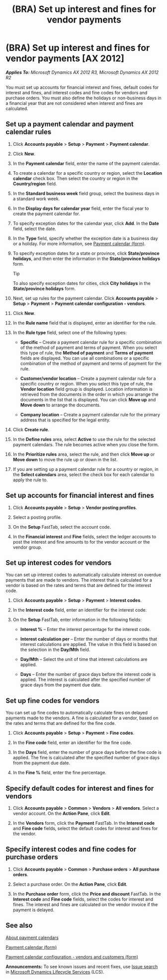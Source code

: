 ﻿---
title: (BRA) Set up interest and fines for vendor payments
TOCTitle: (BRA) Set up interest and fines for vendor payments
ms:assetid: ffd9bfe1-349a-4c3b-be7a-dc03a8320b77
ms:mtpsurl: https://technet.microsoft.com/en-us/library/JJ680913(v=AX.60)
ms:contentKeyID: 49624338
ms.date: 04/18/2014
mtps_version: v=AX.60
f1_keywords:
- BR - 00036
---

# (BRA) Set up interest and fines for vendor payments [AX 2012]


_**Applies To:** Microsoft Dynamics AX 2012 R3, Microsoft Dynamics AX 2012 R2_

You must set up accounts for financial interest and fines, default codes for interest and fines, and interest codes and fine codes for vendors and purchase orders. You must also define the holidays or non-business days in a financial year that are not considered when interest and fines are calculated.

## Set up a payment calendar and payment calendar rules

1.  Click **Accounts payable** \> **Setup** \> **Payment** \> **Payment calendar**.

2.  Click **New**.

3.  In the **Payment calendar** field, enter the name of the payment calendar.

4.  To create a calendar for a specific country or region, select the **Location calendar** check box. Then select the country or region in the **Country/region** field.

5.  In the **Standard business week** field group, select the business days in a standard work week.

6.  In the **Display days for calendar year** field, enter the fiscal year to create the payment calendar for.

7.  To specify exception dates for the calendar year, click **Add**. In the **Date** field, select the date.

8.  In the **Type** field, specify whether the exception date is a business day or a holiday. For more information, see [Payment calendar (form)](https://technet.microsoft.com/en-us/library/jj677409\(v=ax.60\)).

9.  To specify exception dates for a state or province, click **State/province holidays**, and then enter the information in the **State/province holidays** form.
    

    > [!TIP]
    > <P>To also specify exception dates for cities, click <STRONG>City holidays</STRONG> in the <STRONG>State/province holidays</STRONG> form.</P>



10. Next, set up rules for the payment calendar. Click **Accounts payable** \> **Setup** \> **Payment** \> **Payment calendar configuration - vendors**.

11. Click **New**.

12. In the **Rule name** field that is displayed, enter an identifier for the rule.

13. In the **Rule type** field, select one of the following types:
    
      - **Specific** – Create a payment calendar rule for a specific combination of the method of payment and terms of payment. When you select this type of rule, the **Method of payment** and **Terms of payment** fields are displayed. You can use all combinations or a specific combination of the method of payment and terms of payment for the rule.
    
      - **Customer/vendor location** – Create a payment calendar rule for a specific country or region. When you select this type of rule, the **Vendor location** field group is displayed. Location information is retrieved from the documents in the order in which you arrange the documents in the list that is displayed. You can click **Move up** and **Move down** to arrange the documents.
    
      - **Company location** – Create a payment calendar rule for the primary address that is specified for the legal entity.

14. Click **Create rule**.

15. In the **Define rules** area, select **Active** to use the rule for the selected payment calendars. The rule becomes active when you close the form.

16. In the **Prioritize rules** area, select the rule, and then click **Move up** or **Move down** to move the rule up or down in the list.

17. If you are setting up a payment calendar rule for a country or region, in the **Select calendars** area, select the check box for each calendar to apply the rule to.

## Set up accounts for financial interest and fines

1.  Click **Accounts payable** \> **Setup** \> **Vendor posting profiles**.

2.  Select a posting profile.

3.  On the **Setup** FastTab, select the account code.

4.  In the **Financial interest** and **Fine** fields, select the ledger accounts to post the interest and fine amounts to for the vendor account or the vendor group.

## Set up interest codes for vendors

You can set up interest codes to automatically calculate interest on overdue payments that are made to vendors. The interest that is calculated for a vendor is based on the rates and terms that are defined for the interest code.

1.  Click **Accounts payable** \> **Setup** \> **Payment** \> **Interest codes**.

2.  In the **Interest code** field, enter an identifier for the interest code.

3.  On the **Setup** FastTab, enter information in the following fields:
    
      - **Interest %** – Enter the interest percentage for the interest code.
    
      - **Interest calculation per** – Enter the number of days or months that interest calculations are applied. The value in this field is based on the selection in the **Day/Mth** field.
    
      - **Day/Mth** – Select the unit of time that interest calculations are applied.
    
      - **Days** – Enter the number of grace days before the interest code is applied. The interest is calculated after the specified number of grace days from the payment due date.

## Set up fine codes for vendors

You can set up fine codes to automatically calculate fines on delayed payments made to the vendors. A fine is calculated for a vendor, based on the rates and terms that are defined for the fine code.

1.  Click **Accounts payable** \> **Setup** \> **Payment** \> **Fine codes**.

2.  In the **Fine code** field, enter an identifier for the fine code.

3.  In the **Days** field, enter the number of grace days before the fine code is applied. The fine is calculated after the specified number of grace days from the payment due date.

4.  In the **Fine %** field, enter the fine percentage.

## Specify default codes for interest and fines for vendors

1.  Click **Accounts payable** \> **Common** \> **Vendors** \> **All vendors**. Select a vendor account. On the **Action Pane**, click **Edit**.

2.  In the **Vendors** form, click the **Payment** FastTab. In the **Interest code** and **Fine code** fields, select the default codes for interest and fines for the vendor.

## Specify interest codes and fine codes for purchase orders

1.  Click **Accounts payable** \> **Common** \> **Purchase orders** \> **All purchase orders**.

2.  Select a purchase order. On the **Action Pane**, click **Edit**.

3.  In the **Purchase order** form, click the **Price and discount** FastTab. In the **Interest code** and **Fine code** fields, select the codes for interest and fines. The interest and fines are calculated on the vendor invoice if the payment is delayed.

## See also

[About payment calendars](about-payment-calendars.md)

[Payment calendar (form)](https://technet.microsoft.com/en-us/library/jj677409\(v=ax.60\))

[Payment calendar configuration - vendors and customers (form)](https://technet.microsoft.com/en-us/library/jj677400\(v=ax.60\))

  
**Announcements:** To see known issues and recent fixes, use [Issue search](http://go.microsoft.com/fwlink/?linkid=389258) in [Microsoft Dynamics Lifecycle Services](http://go.microsoft.com/fwlink/?linkid=306505) (LCS).

